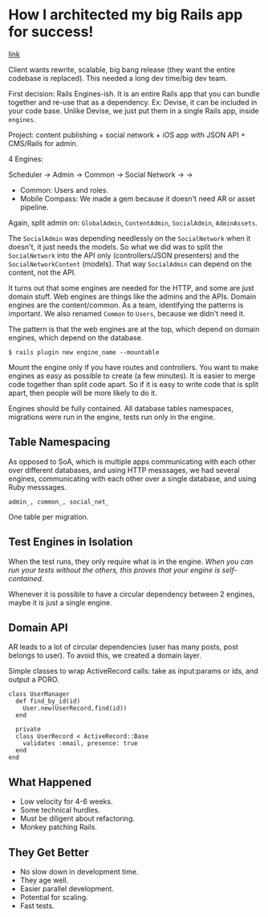# How I architected my big Rails app for success!
[link](http://confreaks.com/videos/2646-rockymountainruby2013-how-i-architected-my-big-rails-app-for-success)

Client wants rewrite, scalable, big bang release (they want the entire codebase is replaced). This needed a long dev time/big dev team.

First decision: Rails Engines-ish. It is an entire Rails app that you can bundle together and re-use that as a dependency. Ex: Devise, it can be included in your code base. Unlike Devise, we just put them in a single Rails app, inside `engines`.

Project: content publishing + social network + iOS app with JSON API + CMS/Rails for admin.

4 Engines:

  Scheduler -> Admin          -> Common
            -> Social Network ->
            ->

- Common: Users and roles.
- Mobile Compass: We made a gem because it doesn't need AR or asset pipeline.

Again, split admin on: `GlobalAdmin`, `ContentAdmin`, `SocialAdmin`, `AdminAssets`.

The `SocialAdmin` was depending needlessly on the `SocialNetwork` when it doesn't, it just needs the models. So what we did was to split the `SocialNetwork` into the API only (controllers/JSON presenters) and the `SocialNetworkContent` (models). That way `SocialAdmin` can depend on the content, not the API.

It turns out that some engines are needed for the HTTP, and some are just domain stuff. Web engines are things like the admins and the APIs. Domain engines are the content/common. As a team, identifying the patterns is important. We also renamed `Common` to `Users`, because we didn't need it.

The pattern is that the web engines are at the top, which depend on domain engines, which depend on the database.

    $ rails plugin new engine_name --mountable

Mount the engine only if you have routes and controllers. You want to make engines as easy as possible to create (a few minutes). It is easier to merge code together than split code apart. So if it is easy to write code that is split apart, then people will be more likely to do it.

Engines should be fully contained. All database tables namespaces, migrations were run in the engine, tests run only in the engine.

## Table Namespacing

As opposed to SoA, which is multiple apps communicating with each other over different databases, and using HTTP messsages, we had several engines, communicating with each other over a single database, and using Ruby messsages.

    admin_, common_, social_net_

One table per migration.

## Test Engines in Isolation

When the test runs, they only require what is in the engine. *When you can run your tests without the others, this proves that your engine is self-contained.*

Whenever it is possible to have a circular dependency between 2 engines, maybe it is just a single engine.

## Domain API

AR leads to a lot of circular dependencies (user has many posts, post belongs to user). To avoid this, we created a domain layer.

Simple classes to wrap ActiveRecord calls: take as input:params or ids, and output a PORO.

    class UserManager
      def find_by_id(id)
        User.new(UserRecord.find(id))
      end

      private
      class UserRecord < ActiveRecord::Base
        validates :email, presence: true
      end
    end

## What Happened

- Low velocity for 4-6 weeks.
- Some technical hurdles.
- Must be diligent about refactoring.
- Monkey patching Rails.

## They Get Better

- No slow down in development time.
- They age well.
- Easier parallel development.
- Potential for scaling.
- Fast tests.
